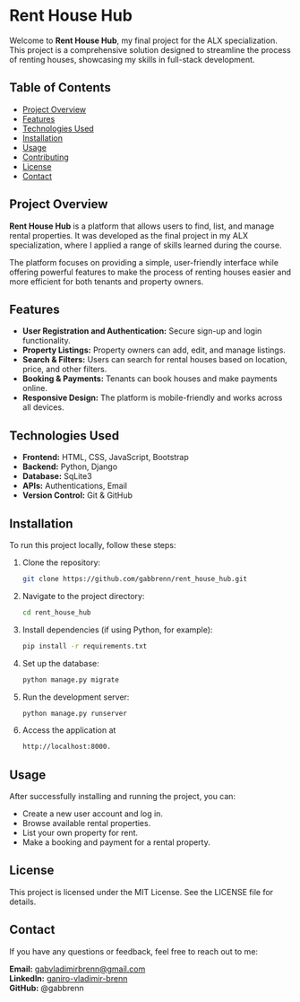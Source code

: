 # Rent House Hub

Welcome to **Rent House Hub**, my final project for the ALX specialization. This project is a comprehensive solution designed to streamline the process of renting houses, showcasing my skills in full-stack development.

## Table of Contents

- [Project Overview](#project-overview)
- [Features](#features)
- [Technologies Used](#technologies-used)
- [Installation](#installation)
- [Usage](#usage)
- [Contributing](#contributing)
- [License](#license)
- [Contact](#contact)

## Project Overview

**Rent House Hub** is a platform that allows users to find, list, and manage rental properties. It was developed as the final project in my ALX specialization, where I applied a range of skills learned during the course.

The platform focuses on providing a simple, user-friendly interface while offering powerful features to make the process of renting houses easier and more efficient for both tenants and property owners.

## Features

- **User Registration and Authentication:** Secure sign-up and login functionality.
- **Property Listings:** Property owners can add, edit, and manage listings.
- **Search & Filters:** Users can search for rental houses based on location, price, and other filters.
- **Booking & Payments:** Tenants can book houses and make payments online.
- **Responsive Design:** The platform is mobile-friendly and works across all devices.

## Technologies Used

- **Frontend:** HTML, CSS, JavaScript, Bootstrap
- **Backend:** Python, Django
- **Database:** SqLite3
- **APIs:** Authentications, Email
- **Version Control:** Git & GitHub

## Installation

To run this project locally, follow these steps:

1. Clone the repository:
   ```bash
   git clone https://github.com/gabbrenn/rent_house_hub.git

2. Navigate to the project directory:
   ```bash
   cd rent_house_hub

3. Install dependencies (if using Python, for example):
   ```bash
   pip install -r requirements.txt

4. Set up the database:
   ```bash
   python manage.py migrate

5. Run the development server:
   ```bash
   python manage.py runserver

6. Access the application at
   ```bash
   http://localhost:8000.

## Usage
After successfully installing and running the project, you can:

   - Create a new user account and log in.
   - Browse available rental properties.
   - List your own property for rent.
   - Make a booking and payment for a rental property.

## License
This project is licensed under the MIT License. See the LICENSE file for details.

## Contact
If you have any questions or feedback, feel free to reach out to me:

**Email:** gabvladimirbrenn@gmail.com<br>
**LinkedIn:** [ganiro-vladimir-brenn](https://www.linkedin.com/in/gabiro-vladimir-brenn/)<br>
**GitHub:** @gabbrenn

